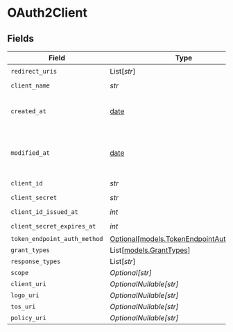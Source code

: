 # OAuth2Client


## Fields

| Field                                                                            | Type                                                                             | Required                                                                         | Description                                                                      |
| -------------------------------------------------------------------------------- | -------------------------------------------------------------------------------- | -------------------------------------------------------------------------------- | -------------------------------------------------------------------------------- |
| `redirect_uris`                                                                  | List[*str*]                                                                      | :heavy_check_mark:                                                               | N/A                                                                              |
| `client_name`                                                                    | *str*                                                                            | :heavy_check_mark:                                                               | N/A                                                                              |
| `created_at`                                                                     | [date](https://docs.python.org/3/library/datetime.html#date-objects)             | :heavy_check_mark:                                                               | Creation timestamp of the object.                                                |
| `modified_at`                                                                    | [date](https://docs.python.org/3/library/datetime.html#date-objects)             | :heavy_check_mark:                                                               | Last modification timestamp of the object.                                       |
| `client_id`                                                                      | *str*                                                                            | :heavy_check_mark:                                                               | N/A                                                                              |
| `client_secret`                                                                  | *str*                                                                            | :heavy_check_mark:                                                               | N/A                                                                              |
| `client_id_issued_at`                                                            | *int*                                                                            | :heavy_check_mark:                                                               | N/A                                                                              |
| `client_secret_expires_at`                                                       | *int*                                                                            | :heavy_check_mark:                                                               | N/A                                                                              |
| `token_endpoint_auth_method`                                                     | [Optional[models.TokenEndpointAuthMethod]](../models/tokenendpointauthmethod.md) | :heavy_minus_sign:                                                               | N/A                                                                              |
| `grant_types`                                                                    | List[[models.GrantTypes](../models/granttypes.md)]                               | :heavy_minus_sign:                                                               | N/A                                                                              |
| `response_types`                                                                 | List[*str*]                                                                      | :heavy_minus_sign:                                                               | N/A                                                                              |
| `scope`                                                                          | *Optional[str]*                                                                  | :heavy_minus_sign:                                                               | N/A                                                                              |
| `client_uri`                                                                     | *OptionalNullable[str]*                                                          | :heavy_minus_sign:                                                               | N/A                                                                              |
| `logo_uri`                                                                       | *OptionalNullable[str]*                                                          | :heavy_minus_sign:                                                               | N/A                                                                              |
| `tos_uri`                                                                        | *OptionalNullable[str]*                                                          | :heavy_minus_sign:                                                               | N/A                                                                              |
| `policy_uri`                                                                     | *OptionalNullable[str]*                                                          | :heavy_minus_sign:                                                               | N/A                                                                              |